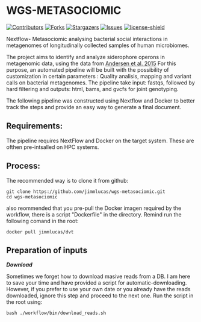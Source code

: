 # WGS-METASOCIOMIC

[![Contributors][contributors-shield]][contributors-url]
[![Forks][forks-shield]][forks-url]
[![Stargazers][stars-shield]][stars-url]
[![Issues][issues-shield]][issues-url]
[![license-shield]][license-url]

Nextflow- Metasociomic analysing bacterial social interactions in metagenomes of longitudinally collected samples of human microbiomes.

The project aims to identify and analyze siderophore operons in metagenomic data, using the data from [Andersen et al. 2015](https://www.pnas.org/doi/full/10.1073/pnas.1508324112) For this purpose, an automated pipeline will be built with the possibility of customization in certain parameters : Quality analisis, mapping and variant calls on bacterial metagenomes. The pipeline take input: fastqs, followed by hard filtering and outputs: html, bams, and gvcfs for joint genotyping.

The following pipeline was constructed using Nextflow and Docker to better track the steps and provide an easy way to generate a final document.


## Requirements:
The pipeline requires NextFlow and Docker on the target system. These are ofthen pre-intsalled on HPC systems.
## Process:

The recommended way is to clone it from github:

```
git clone https://github.com/jimmlucas/wgs-metasociomic.git
cd wgs-metasociomic
```
also reommended that you pre-pull the Docker imagen required by the workflow, there is a script "Dockerfile" in the directory. Remind run the following comand in the root:

```
docker pull jimmlucas/dvt
```
## Preparation of inputs

***Download***

Sometimes we forget how to download masive reads from a DB. I am here to save your time and have provided a script for automatic-downloading. However, if you prefer to use your own date or you already have the reads downloaded, ignore this step and proceed to the next one.
Run the script in the root using:

```
bash ./workflow/bin/download_reads.sh 
```

[contributors-shield]: https://img.shields.io/github/contributors/jimmlucas/wgs-metasociomic.svg?style=for-the-badge

[contributors-url]: https://github.com/jimmlucas/wgs-metasociomic/graphs/contributors

[forks-shield]: https://img.shields.io/github/forks/jimmlucas/wgs-metasociomic.svg?style=for-the-badge
[forks-url]: https://github.com/jimmlucas/wgs-metasociomic/network/members

[stars-shield]: https://img.shields.io/github/stars/jimmlucas/wgs-metasociomic.svg?style=for-the-badge
[stars-url]: https://github.com/gjimmlucas/wgs-metasociomic/stargazers

[issues-shield]: https://img.shields.io/github/issues/jimmlucas/wgs-metasociomic.svg?style=for-the-badge
[issues-url]: https://github.com/jimmlucas/wgs-metasociomic/issues

[license-shield]: https://img.shields.io/github/license/jimmlucas/wgs-metasociomic.svg?style=for-the-badge
[license-url]: https://github.com/jimmlucas/wgs-metasociomic/blob/master/LICENSE.txt